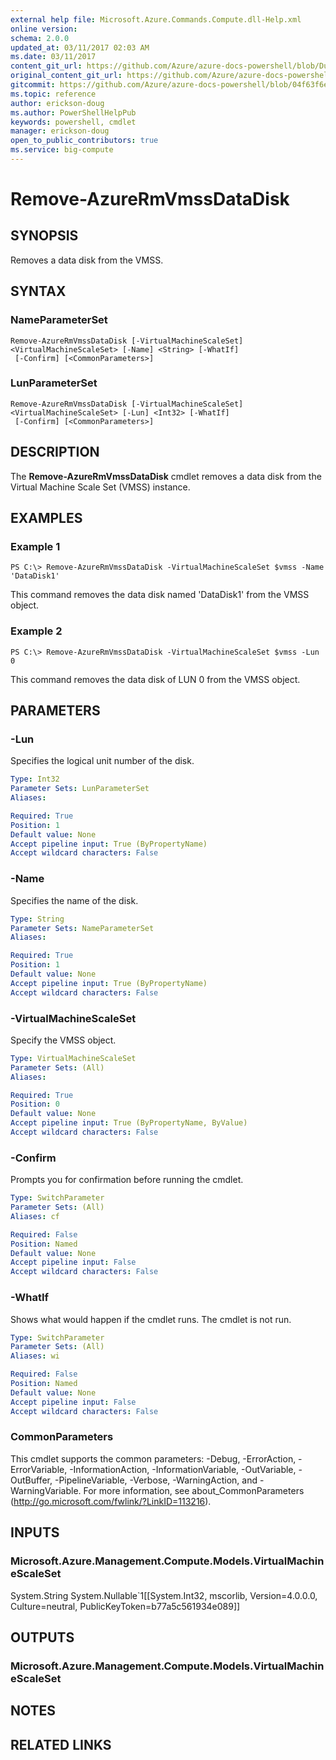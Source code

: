 ```yaml
---
external help file: Microsoft.Azure.Commands.Compute.dll-Help.xml
online version:
schema: 2.0.0
updated_at: 03/11/2017 02:03 AM
ms.date: 03/11/2017
content_git_url: https://github.com/Azure/azure-docs-powershell/blob/DuncanmaMSFT-patch-1/azureps-cmdlets-docs/ResourceManager/AzureRM.Compute/v2.8.0/Remove-AzureRmVmssDataDisk.md
original_content_git_url: https://github.com/Azure/azure-docs-powershell/blob/DuncanmaMSFT-patch-1/azureps-cmdlets-docs/ResourceManager/AzureRM.Compute/v2.8.0/Remove-AzureRmVmssDataDisk.md
gitcommit: https://github.com/Azure/azure-docs-powershell/blob/04f63f6e685743ace2c57eb157574e34e8610b1c
ms.topic: reference
author: erickson-doug
ms.author: PowerShellHelpPub
keywords: powershell, cmdlet
manager: erickson-doug
open_to_public_contributors: true
ms.service: big-compute
---
```


# Remove-AzureRmVmssDataDisk

## SYNOPSIS
Removes a data disk from the VMSS.

## SYNTAX

### NameParameterSet
```
Remove-AzureRmVmssDataDisk [-VirtualMachineScaleSet] <VirtualMachineScaleSet> [-Name] <String> [-WhatIf]
 [-Confirm] [<CommonParameters>]
```

### LunParameterSet
```
Remove-AzureRmVmssDataDisk [-VirtualMachineScaleSet] <VirtualMachineScaleSet> [-Lun] <Int32> [-WhatIf]
 [-Confirm] [<CommonParameters>]
```

## DESCRIPTION
The **Remove-AzureRmVmssDataDisk** cmdlet removes a data disk from the Virtual Machine Scale Set (VMSS) instance.

## EXAMPLES

### Example 1
```
PS C:\> Remove-AzureRmVmssDataDisk -VirtualMachineScaleSet $vmss -Name 'DataDisk1'
```

This command removes the data disk named 'DataDisk1' from the VMSS object.

### Example 2
```
PS C:\> Remove-AzureRmVmssDataDisk -VirtualMachineScaleSet $vmss -Lun 0
```

This command removes the data disk of LUN 0 from the VMSS object.

## PARAMETERS

### -Lun
Specifies the logical unit number of the disk.

```yaml
Type: Int32
Parameter Sets: LunParameterSet
Aliases: 

Required: True
Position: 1
Default value: None
Accept pipeline input: True (ByPropertyName)
Accept wildcard characters: False
```

### -Name
Specifies the name of the disk.

```yaml
Type: String
Parameter Sets: NameParameterSet
Aliases: 

Required: True
Position: 1
Default value: None
Accept pipeline input: True (ByPropertyName)
Accept wildcard characters: False
```

### -VirtualMachineScaleSet
Specify the VMSS object.

```yaml
Type: VirtualMachineScaleSet
Parameter Sets: (All)
Aliases: 

Required: True
Position: 0
Default value: None
Accept pipeline input: True (ByPropertyName, ByValue)
Accept wildcard characters: False
```

### -Confirm
Prompts you for confirmation before running the cmdlet.

```yaml
Type: SwitchParameter
Parameter Sets: (All)
Aliases: cf

Required: False
Position: Named
Default value: None
Accept pipeline input: False
Accept wildcard characters: False
```

### -WhatIf
Shows what would happen if the cmdlet runs.
The cmdlet is not run.

```yaml
Type: SwitchParameter
Parameter Sets: (All)
Aliases: wi

Required: False
Position: Named
Default value: None
Accept pipeline input: False
Accept wildcard characters: False
```

### CommonParameters
This cmdlet supports the common parameters: -Debug, -ErrorAction, -ErrorVariable, -InformationAction, -InformationVariable, -OutVariable, -OutBuffer, -PipelineVariable, -Verbose, -WarningAction, and -WarningVariable. For more information, see about_CommonParameters (http://go.microsoft.com/fwlink/?LinkID=113216).

## INPUTS

### Microsoft.Azure.Management.Compute.Models.VirtualMachineScaleSet
System.String
System.Nullable`1[[System.Int32, mscorlib, Version=4.0.0.0, Culture=neutral, PublicKeyToken=b77a5c561934e089]]

## OUTPUTS

### Microsoft.Azure.Management.Compute.Models.VirtualMachineScaleSet

## NOTES

## RELATED LINKS

